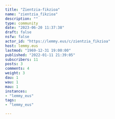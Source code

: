 ```yaml
---
title: "Zientzia-fikzioa" 
name: "zientzia_fikzioa"
description: ""
type: community
date: "2023-06-20 11:37:38"
draft: false
nsfw: false
actor_id: "https://lemmy.eus/c/zientzia_fikzioa"
host: lemmy.eus
lastmod: "1969-12-31 19:00:00"
published: "2022-01-11 21:39:05"
subscribers: 11
posts: 3
comments: 4
weight: 3
dau: 1
wau: 1
mau: 1
instances:
- "lemmy_eus"
tags: 
- "lemmy_eus"

---
```

